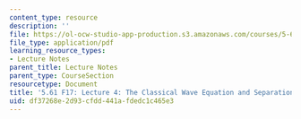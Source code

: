 ```yaml
---
content_type: resource
description: ''
file: https://ol-ocw-studio-app-production.s3.amazonaws.com/courses/5-61-physical-chemistry-fall-2017/df37268e2d93cfdd441afdedc1c465e3_MIT5_61F17_lec4.pdf
file_type: application/pdf
learning_resource_types:
- Lecture Notes
parent_title: Lecture Notes
parent_type: CourseSection
resourcetype: Document
title: '5.61 F17: Lecture 4: The Classical Wave Equation and Separation of Variables'
uid: df37268e-2d93-cfdd-441a-fdedc1c465e3
---
```

